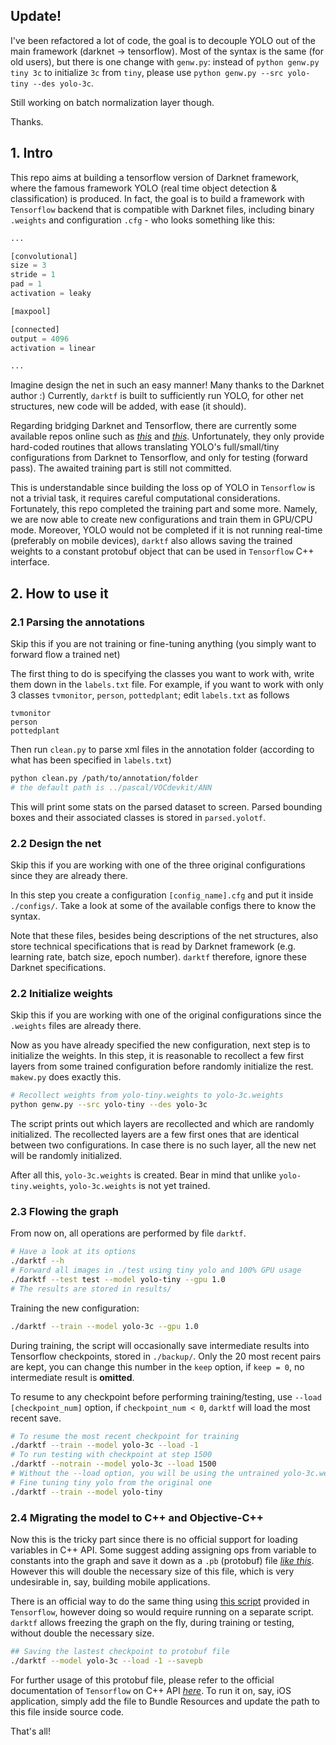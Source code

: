 ## Update!

I've been refactored a lot of code, the goal is to decouple YOLO out of the main framework (darknet -> tensorflow). Most of the syntax is the same (for old users), but there is one change with `genw.py`: instead of `python genw.py tiny 3c` to initialize `3c` from `tiny`, please use `python genw.py --src yolo-tiny --des yolo-3c`.

Still working on batch normalization layer though.

Thanks.

##

## 1. Intro

This repo aims at building a tensorflow version of Darknet framework, where the famous framework YOLO (real time object detection & classification) is produced. In fact, the goal is to build a framework with `Tensorflow` backend that is compatible with Darknet files, including binary `.weights` and configuration `.cfg` - who looks something like this:


```python
...

[convolutional]
size = 3
stride = 1
pad = 1
activation = leaky

[maxpool]

[connected]
output = 4096
activation = linear

...
```

Imagine design the net in such an easy manner! Many thanks to the Darknet author :) Currently, `darktf` is built to sufficiently run YOLO, for other net structures, new code will be added, with ease (it should).

Regarding bridging Darknet and Tensorflow, there are currently some available repos online such as [_this_](https://github.com/sunshineatnoon/Darknet.keras) and [_this_](https://github.com/gliese581gg/YOLO_tensorflow). Unfortunately, they only provide hard-coded routines that allows translating YOLO's full/small/tiny configurations from Darknet to Tensorflow, and only for testing (forward pass). The awaited training part is still not committed.

This is understandable since building the loss op of YOLO in `Tensorflow` is not a trivial task, it requires careful computational considerations. Fortunately, this repo completed the training part and some more. Namely, we are now able to create new configurations and train them in GPU/CPU mode. Moreover, YOLO would not be completed if it is not running real-time (preferably on mobile devices), `darktf` also allows saving the trained weights to a constant protobuf object that can be used in `Tensorflow` C++ interface.


## 2. How to use it
### 2.1 Parsing the annotations
Skip this if you are not training or fine-tuning anything (you simply want to forward flow a trained net)

The first thing to do is specifying the classes you want to work with, write them down in the `labels.txt` file. For example, if you want to work with only 3 classes `tvmonitor`, `person`, `pottedplant`; edit `labels.txt` as follows

```
tvmonitor
person
pottedplant
```

Then run `clean.py` to parse xml files in the annotation folder (according to what has been specified in `labels.txt`)

```bash
python clean.py /path/to/annotation/folder
# the default path is ../pascal/VOCdevkit/ANN
```

This will print some stats on the parsed dataset to screen. Parsed bounding boxes and their associated classes is stored in `parsed.yolotf`.

### 2.2 Design the net
Skip this if you are working with one of the three original configurations since they are already there.

In this step you create a configuration `[config_name].cfg` and put it inside `./configs/`. Take a look at some of the available configs there to know the syntax.

Note that these files, besides being descriptions of the net structures, also store technical specifications that is read by Darknet framework (e.g. learning rate, batch size, epoch number). `darktf` therefore, ignore these Darknet specifications.

### 2.2 Initialize weights
Skip this if you are working with one of the original configurations since the `.weights` files are already there.

Now as you have already specified the new configuration, next step is to initialize the weights. In this step, it is reasonable to recollect a few first layers from some trained configuration before randomly initialize the rest. `makew.py` does exactly this.

```bash
# Recollect weights from yolo-tiny.weights to yolo-3c.weights
python genw.py --src yolo-tiny --des yolo-3c
```

The script prints out which layers are recollected and which are randomly initialized. The recollected layers are a few first ones that are identical between two configurations. In case there is no such layer, all the new net will be randomly initialized. 

After all this, `yolo-3c.weights` is created. Bear in mind that unlike `yolo-tiny.weights`, `yolo-3c.weights` is not yet trained.

### 2.3 Flowing the graph
From now on, all operations are performed by file `darktf`. 

```bash
# Have a look at its options
./darktf --h
# Forward all images in ./test using tiny yolo and 100% GPU usage
./darktf --test test --model yolo-tiny --gpu 1.0
# The results are stored in results/
```

Training the new configuration:

```bash
./darktf --train --model yolo-3c --gpu 1.0
```

During training, the script will occasionally save intermediate results into Tensorflow checkpoints, stored in `./backup/`. Only the 20 most recent pairs are kept, you can change this number in the `keep` option, if `keep = 0`, no intermediate result is **omitted**.

To resume to any checkpoint before performing training/testing, use `--load [checkpoint_num]` option, if `checkpoint_num < 0`, `darktf` will load the most recent save.

```bash
# To resume the most recent checkpoint for training
./darktf --train --model yolo-3c --load -1
# To run testing with checkpoint at step 1500
./darktf --notrain --model yolo-3c --load 1500
# Without the --load option, you will be using the untrained yolo-3c.weights
# Fine tuning tiny yolo from the original one
./darktf --train --model yolo-tiny
```

### 2.4 Migrating the model to C++ and Objective-C++

Now this is the tricky part since there is no official support for loading variables in C++ API. Some suggest adding assigning ops from variable to constants into the graph and save it down as a `.pb` (protobuf) file [_like this_](https://alexjoz.gitbooks.io/code-life/content/chapter7.html). However this will double the necessary size of this file, which is very undesirable in, say, building mobile applications. 

There is an official way to do the same thing using [this script](https://github.com/tensorflow/tensorflow/blob/master/tensorflow/python/tools/freeze_graph.py) provided in `Tensorflow`, however doing so would require running on a separate script. `darktf` allows freezing the graph on the fly, during training or testing, without double the necessary size.

```bash
## Saving the lastest checkpoint to protobuf file
./darktf --model yolo-3c --load -1 --savepb
```

For further usage of this protobuf file, please refer to the official documentation of `Tensorflow` on C++ API [_here_](https://www.tensorflow.org/versions/r0.9/api_docs/cc/index.html). To run it on, say, iOS application, simply add the file to Bundle Resources and update the path to this file inside source code.

That's all!